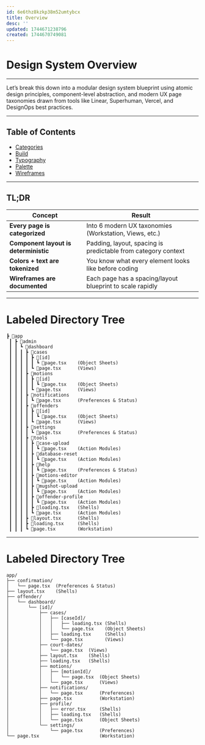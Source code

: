 ```yaml
---
id: 6e6thz8kzkp38m52umtybcx
title: Overview
desc: ''
updated: 1744671238796
created: 1744670749081
---
```


# Design System Overview

---

Let’s break this down into a modular design system blueprint using atomic design principles, component-level abstraction, and modern UX page taxonomies drawn from tools like Linear, Superhuman, Vercel, and DesignOps best practices.


---

## Table of Contents

* [Categories](1-Projects.viral-next-js-project.vercel.projects.CourtJester.Mulligan.Design.Page.Categories)
* [Build](1-Projects.viral-next-js-project.vercel.projects.CourtJester.Mulligan.Design.Page.Build)
* [Typography](1-Projects.viral-next-js-project.vercel.projects.CourtJester.Mulligan.Design.Page.Typography)
* [Palette](1-Projects.viral-next-js-project.vercel.projects.CourtJester.Mulligan.Design.Page.Palette)
* [Wireframes](1-Projects.viral-next-js-project.vercel.projects.CourtJester.Mulligan.Design.Page.Wireframes)

---

  ## TL;DR 

| Concept | Result | 
|---|---|  
| **Every page is** **categorized** | Into 6 modern UX taxonomies (Workstation, Views, etc.) |
| **Component layout is** **deterministic** | Padding, layout, spacing is predictable from category context |
| **Colors + text are** **tokenized**      | You know what every element looks like before coding |
| **Wireframes are** **documented**        | Each page has a spacing/layout blueprint to scale rapidly |


---

# Labeled Directory Tree

```
┣ 📂app
 ┃ ┣ 📂admin
 ┃ ┃ ┗ 📂dashboard
 ┃ ┃ ┃ ┣ 📂cases
 ┃ ┃ ┃ ┃ ┣ 📂[id]
 ┃ ┃ ┃ ┃ ┃ ┗ 📜page.tsx    (Object Sheets)
 ┃ ┃ ┃ ┃ ┗ 📜page.tsx      (Views)
 ┃ ┃ ┃ ┣ 📂motions
 ┃ ┃ ┃ ┃ ┣ 📂[id]
 ┃ ┃ ┃ ┃ ┃ ┗ 📜page.tsx    (Object Sheets)
 ┃ ┃ ┃ ┃ ┗ 📜page.tsx      (Views)
 ┃ ┃ ┃ ┣ 📂notifications
 ┃ ┃ ┃ ┃ ┗ 📜page.tsx      (Preferences & Status)
 ┃ ┃ ┃ ┣ 📂offenders
 ┃ ┃ ┃ ┃ ┣ 📂[id]
 ┃ ┃ ┃ ┃ ┃ ┗ 📜page.tsx    (Object Sheets)
 ┃ ┃ ┃ ┃ ┗ 📜page.tsx      (Views)
 ┃ ┃ ┃ ┣ 📂settings
 ┃ ┃ ┃ ┃ ┗ 📜page.tsx      (Preferences & Status)
 ┃ ┃ ┃ ┣ 📂tools
 ┃ ┃ ┃ ┃ ┣ 📂case-upload
 ┃ ┃ ┃ ┃ ┃ ┗ 📜page.tsx    (Action Modules)
 ┃ ┃ ┃ ┃ ┣ 📂database-reset
 ┃ ┃ ┃ ┃ ┃ ┗ 📜page.tsx    (Action Modules)
 ┃ ┃ ┃ ┃ ┣ 📂help
 ┃ ┃ ┃ ┃ ┃ ┗ 📜page.tsx    (Preferences & Status)
 ┃ ┃ ┃ ┃ ┣ 📂motions-editor
 ┃ ┃ ┃ ┃ ┃ ┗ 📜page.tsx    (Action Modules)
 ┃ ┃ ┃ ┃ ┣ 📂mugshot-upload
 ┃ ┃ ┃ ┃ ┃ ┗ 📜page.tsx    (Action Modules)
 ┃ ┃ ┃ ┃ ┣ 📂offender-profile
 ┃ ┃ ┃ ┃ ┃ ┗ 📜page.tsx    (Action Modules)
 ┃ ┃ ┃ ┃ ┣ 📜loading.tsx   (Shells)
 ┃ ┃ ┃ ┃ ┗ 📜page.tsx      (Action Modules)
 ┃ ┃ ┃ ┣ 📜layout.tsx      (Shells)
 ┃ ┃ ┃ ┣ 📜loading.tsx     (Shells)
 ┃ ┃ ┃ ┗ 📜page.tsx        (Workstation)
```

---

# Labeled Directory Tree 

```
app/
├── confirmation/
│   └── page.tsx  (Preferences & Status)
├── layout.tsx    (Shells)
├── offender/
│   └── dashboard/
│       └── [id]/
│           ├── cases/
│           │   ├── [caseId]/
│           │   │   ├── loading.tsx (Shells)
│           │   │   └── page.tsx    (Object Sheets)
│           │   ├── loading.tsx     (Shells)
│           │   └── page.tsx        (Views)
│           ├── court-dates/
│           │   └── page.tsx  (Views)
│           ├── layout.tsx    (Shells)
│           ├── loading.tsx   (Shells)
│           ├── motions/
│           │   ├── [motionId]/
│           │   │   └── page.tsx  (Object Sheets)
│           │   └── page.tsx      (Views)
│           ├── notifications/
│           │   └── page.tsx      (Preferences)
│           ├── page.tsx          (Workstation)
│           ├── profile/
│           │   ├── error.tsx     (Shells)
│           │   ├── loading.tsx   (Shells)
│           │   └── page.tsx      (Object Sheets)
│           └── settings/
│               └── page.tsx      (Preferences)
└── page.tsx                      (Workstation)

```